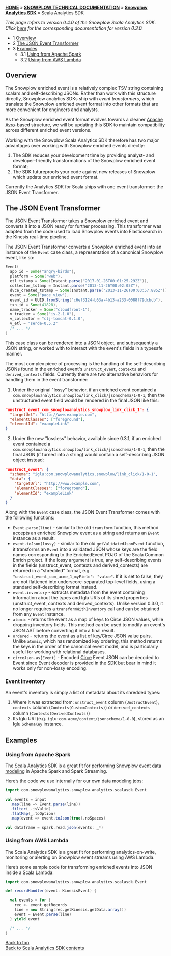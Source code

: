 <a name="top" />

[**HOME**](Home) » [**SNOWPLOW TECHNICAL DOCUMENTATION**](Snowplow-technical-documentation) » [**Snowplow Analytics SDK**](Snowplow-Analytics-SDK) » Scala Analytics SDK

*This page refers to version 0.4.0 of the Snowplow Scala Analytics SDK.*  
*Click [here](https://github.com/snowplow/snowplow/wiki/Scala-Analytics-SDK-Event-Transformer-0.3.0) for the corresponding documentation for version 0.3.0.*  

- 1 [Overview](#overview)  
- 2 [The JSON Event Transformer](#transformer)  
- 3 [Examples](#example)  
  - 3.1 [Using from Apache Spark](#spark)  
  - 3.2 [Using from AWS Lambda](#lambda)  

<a name="overview" />

## Overview

The Snowplow enriched event is a relatively complex TSV string containing scalars and self-describing JSONs.
Rather than work with this structure directly, Snowplow analytics SDKs ship with *event transformers*, which translate the Snowplow enriched event format into other formats that are more convenient for engineers and analysts.

As the Snowplow enriched event format evolves towards a cleaner [Apache Avro](https://avro.apache.org/)-based structure, we will be updating this SDK to maintain compatibility across different enriched event versions.

Working with the Snowplow Scala Analytics SDK therefore has two major advantages over working with Snowplow enriched events directly:

1. The SDK reduces your development time by providing analyst- and developer-friendly transformations of the Snowplow enriched event format;
2. The SDK futureproofs your code against new releases of Snowplow which update our enriched event format.

Currently the Analytics SDK for Scala ships with one event transformer: the JSON Event Transformer. 

<a name="transformer" />

## The JSON Event Transformer

The JSON Event Transformer takes a Snowplow enriched event and converts it into a JSON ready for further processing. This transformer was adapted from the code used to load Snowplow events into Elasticsearch in the Kinesis real-time pipeline.

The JSON Event Transformer converts a Snowplow enriched event into an instance of the `Event` case class, a representation of a canonical Snowplow event, like so:

```scala
Event(
  app_id = Some("angry-birds"),
  platform = Some("web"),
  etl_tstamp = Some(Instant.parse("2017-01-26T00:01:25.292Z")),
  collector_tstamp = Instant.parse("2013-11-26T00:02:05Z"),
  dvce_created_tstamp = Some(Instant.parse("2013-11-26T00:03:57.885Z")),
  event = Some("page_view"),
  event_id = UUID.fromString("c6ef3124-b53a-4b13-a233-0088f79dcbcb"),
  txn_id = Some(41828),
  name_tracker = Some("cloudfront-1"),
  v_tracker = Some("js-2.1.0"),
  v_collector = "clj-tomcat-0.1.0",
  v_etl = "serde-0.5.2"
  /* ... */
)
```

This case class can be rendered into a JSON object, and subsequently a JSON string, or worked with to interact with the event's fields in a typesafe manner.

The most complex piece of processing is the handling of the self-describing JSONs found in the enriched event's `unstruct_event`, `contexts` and `derived_contexts` fields. Currently  there are two alternative behaviors for handling them in the event transformer: 

1. Under the original "lossy" behavior, if an enriched event contained a `com.snowplowanalytics.snowplow/link_click/jsonschema/1-0-1`, then the unstructured event field would be rendered in the final JSON like this:

```json
"unstruct_event_com_snowplowanalytics_snowplow_link_click_1": {
  "targetUrl": "http://www.example.com",
  "elementClasses": ["foreground"],
  "elementId": "exampleLink"
}
```

2. Under the new "lossless" behavior, available since 0.3.1, if an enriched event contained a `com.snowplowanalytics.snowplow/link_click/jsonschema/1-0-1`, then the final JSON (if turned into a string) would contain a self-describing JSON object instead:

```json
"unstruct_event": {
  "schema": "iglu:com.snowplowanalytics.snowplow/link_click/1-0-1",
  "data": {
    "targetUrl": "http://www.example.com",
    "elementClasses": ["foreground"],
    "elementId": "exampleLink"
  }
}
```

Along with the `Event` case class, the JSON Event Transformer comes with the following functions:

- `Event.parse(line)` - similar to the old `transform` function, this method accepts an enriched Snowplow event as a string and returns an `Event` instance as a result.
- `event.toJson(lossy)` - similar to the old `getValidatedJsonEvent` function, it transforms an `Event` into a validated JSON whose keys are the field names corresponding to the EnrichedEvent POJO of the Scala Common Enrich project. If the lossy argument is true, any self-describing events in the fields (unstruct_event, contexts and derived_contexts) are returned in a "shredded" format, e.g. `"unstruct_event_com_acme_1_myField": "value"`. If it is set to false, they are not flattened into underscore-separated top-level fields, using a standard self-describing format instead.
- `event.inventory` - extracts metadata from the event containing information about the types and Iglu URIs of its shred properties (unstruct_event, contexts and derived_contexts). Unlike version 0.3.0, it no longer requires a `transformWithInventory` call and can be obtained from any `Event` instance.
- `atomic` - returns the event as a map of keys to Circe JSON values, while dropping inventory fields. This method can be used to modify an event's JSON AST before converting it into a final result.
- `ordered` - returns the event as a list of key/Circe JSON value pairs. Unlike `atomic`, which has randomized key ordering, this method returns the keys in the order of the canonical event model, and is particularly useful for working with relational databases.
- `circeJson.as[Event]` - Encoded [Circe](circe) Event JSON can be decoded to Event since Event decoder is provided in the SDK but bear in mind it works only for non-lossy encoding.

### Event inventory

An event's inventory is simply a list of metadata about its shredded types:

1. Where it was extracted from: `unstruct_event` column (`UnstructEvent`), `contexts` column (`Contexts(CustomContexts)`) or `derived_contexts` column (`Contexts(DerivedContexts)`)
2. Its Iglu URI (e.g. `iglu:com.acme/context/jsonschema/1-0-0`), stored as an Iglu `SchemaKey` instance.

<a name="example" />

## Examples

<a name="spark" />

### Using from Apache Spark

The Scala Analytics SDK is a great fit for performing Snowplow [event data modeling](http://snowplowanalytics.com/blog/2016/03/16/introduction-to-event-data-modeling/) in Apache Spark and Spark Streaming.

Here’s the code we use internally for our own data modeling jobs:

```scala
import com.snowplowanalytics.snowplow.analytics.scalasdk.Event

val events = input
  .map(line => Event.parse(line))
  .filter(_.isValid)
  .flatMap(_.toOption)
  .map(event => event.toJson(true).noSpaces)

val dataframe = spark.read.json(events: _*)
```

<a name="lambda" />

### Using from AWS Lambda

The Scala Analytics SDK is a great fit for performing analytics-on-write, monitoring or alerting on Snowplow event streams using AWS Lambda.

Here’s some sample code for transforming enriched events into JSON inside a Scala Lambda:

```scala
import com.snowplowanalytics.snowplow.analytics.scalasdk.Event

def recordHandler(event: KinesisEvent) {

  val events = for {
    rec <- event.getRecords
    line = new String(rec.getKinesis.getData.array())
    event = Event.parse(line)
  } yield event

  /* ... */
}
```

[Back to top](#top)  
[Back to Scala Analytics SDK contents][contents]

[contents]: Scala-Analytics-SDK
[circe]: https://circe.github.io/circe/
